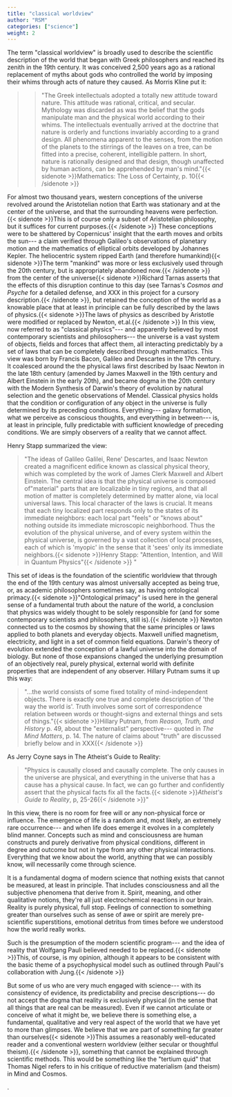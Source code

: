 ```yaml
---
title: "classical worldview"
author: "RSM"
categories: ["science"]
weight: 2
---
```



The term "classical worldview" is broadly used to describe the
scientific description of the world that began with Greek philosophers
and reached its zenith in the 19th century. It was conceived 2,500 years
ago as a rational replacement of myths about gods who controlled the
world by imposing their whims through acts of nature they caused. As
Morris Kline put it:

> > "The Greek intellectuals adopted a totally new attitude toward
> > nature. This attitude was rational, critical, and secular. Mythology
> > was discarded as was the belief that the gods manipulate man and the
> > physical world according to their whims. The intellectuals
> > eventually arrived at the doctrine that nature is orderly and
> > functions invariably according to a grand design. All phenomena
> > apparent to the senses, from the motion of the planets to the
> > stirrings of the leaves on a tree, can be fitted into a precise,
> > coherent, intelligible pattern. In short, nature is rationally
> > designed and that design, though unaffected by human actions, can be
> > apprehended by man's mind."{{< sidenote >}}Mathematics: The Loss of Certainty, p. 10{{< /sidenote >}}

For almost two thousand years, western conceptions of the universe
revolved around the Aristotelian notion that Earth was stationary and at
the center of the universe, and that the surrounding heavens were
perfection.{{< sidenote >}}This is of course only a subset of Aristotelian philosophy, but it suffices for current purposes.{{< /sidenote >}} These conceptions were to be shattered by Copernicus'
insight that the earth moves and orbits the sun--- a claim verified
through Galileo's observations of planetary motion and the mathematics
of elliptical orbits developed by Johannes Kepler. The heliocentric
system ripped Earth (and therefore humankind){{< sidenote >}}The term "mankind" was more or less exclusively used through the 20th century, but is appropriately abandoned now.{{< /sidenote >}} from the center of the
universe{{< sidenote >}}Richard Tarnas asserts that the effects of this disruption 
    continue to this day (see Tarnas's *Cosmos and Psyche* for a
    detailed defense, and XXX in this project for a cursory
    description.{{< /sidenote >}}, but retained the conception of the world as a knowable
place that at least in principle can be fully described by the laws of
physics.{{< sidenote >}}The laws of physics as described by Aristotle were modified or replaced by Newton, et.al.{{< /sidenote >}} In this view, now referred to as "classical physics"--- and
apparently believed by most contemporary scientists and philosophers---
the universe is a vast system of objects, fields and forces that affect
them, all interacting predictably by a set of laws that can be
completely described through mathematics. This view was born by Francis
Bacon, Galileo and Descartes in the 17th century. It coalesced around
the the physical laws first described by Isaac Newton in the late 18th
century (amended by James Maxwell in the 19th century and Albert
Einstein in the early 20th), and became dogma in the 20th century with
the Modern Synthesis of Darwin's theory of evolution by natural
selection and the genetic observations of Mendel. Classical physics
holds that the condition or configuration of any object in the universe
is fully determined by its preceding conditions. Everything--- galaxy
formation, what we perceive as conscious thoughts, and everything in
between--- is, at least in principle, fully predictable with sufficient
knowledge of preceding conditions. We are simply observers of a reality
that we cannot affect.

Henry Stapp summarized the view:

> "The ideas of Galileo Galilei, Rene' Descartes, and Isaac Newton
> created a magnificent edifice known as classical physical theory,
> which was completed by the work of James Clerk Maxwell and Albert
> Einstein. The central idea is that the physical universe is composed
> of"material" parts that are localizable in tiny regions, and that all
> motion of matter is completely determined by matter alone, via local
> universal laws. This local character of the laws is crucial. It means
> that each tiny localized part responds only to the states of its
> immediate neighbors: each local part "feels" or "knows about" nothing
> outside its immediate microscopic neighborhood. Thus the evolution of
> the physical universe, and of every system within the physical
> universe, is governed by a vast collection of local processes, each of
> which is 'myopic' in the sense that it 'sees' only its immediate
> neighbors.{{< sidenote >}}Henry Stapp: "Attention, Intention, and Will in Quantum Physics"{{< /sidenote >}} "

This set of ideas is the foundation of the scientific worldview that
through the end of the 19th century was almost universally accepted as
being true, or, as academic philosophers sometimes say, as having
ontological primacy.{{< sidenote >}}"Ontological primacy" is used here in the general sense of a  fundamental truth about the nature of the world, a conclusion that
    physics was widely thought to be solely responsible for (and for
    some contemporary scientists and philosophers, still is).{{< /sidenote >}} Newton connected us to the cosmos by showing
that the same principles or laws applied to both planets and everyday
objects. Maxwell unified magnetism, electricity, and light in a set of
common field equations. Darwin's theory of evolution extended the
conception of a lawful universe into the domain of biology. But none of
those expansions changed the underlying presumption of an objectively
real, purely physical, external world with definite properties that are
independent of any observer. Hillary Putnam sums it up this way:

> "...the world consists of some fixed totality of mind-independent
> objects. There is exactly one true and complete description of 'the
> way the world is'. Truth involves some sort of correspondence relation
> between words or thought-signs and external things and sets of
> things."{{< sidenote >}}Hillary Putnam, from *Reason, Truth, and History* p. 49, about the  "externalist" perspective--- quoted in *The Mind Matters*, p. 14.
    The nature of claims about "truth" are discussed briefly below and
    in XXX{{< /sidenote >}}

As Jerry Coyne says in The Atheist's Guide to Reality:

> "Physics is causally closed and causally complete. The only causes in
> the universe are physical, and everything in the universe that has a
> cause has a physical cause. In fact, we can go further and confidently
> assert that the physical facts fix all the facts.{{< sidenote >}}*Atheist's Guide to Reality*, p, 25-26{{< /sidenote >}}"

In this view, there is no room for free will or any non-physical force
or influence. The emergence of life is a random and, most likely, an
extremely rare occurrence--- and when life does emerge it evolves in a
completely blind manner. Concepts such as mind and consciousness are
human constructs and purely derivative from physical conditions,
different in degree and outcome but not in type from any other physical
interactions. Everything that we know about the world, anything that we
can possibly know, will necessarily come through science.

It is a fundamental dogma of modern science that nothing exists that
cannot be measured, at least in principle. That includes consciousness
and all the subjective phenomena that derive from it. Spirit, meaning,
and other qualitative notions, they're all just electrochemical
reactions in our brain. Reality is purely physical, full stop. Feelings
of connection to something greater than ourselves such as sense of awe
or spirit are merely pre-scientific superstitions, emotional detritus
from times before we understood how the world really works.

Such is the presumption of the modern scientific program--- and the idea
of reality that Wolfgang Pauli believed needed to be replaced.{{< sidenote >}}This, of course, is my opinion, although it appears to  be consistent with the basic theme of a psychophysical model such as
    outlined through Pauli's collaboration with Jung.{{< /sidenote >}}

But some of us who are very much engaged with science--- with its
consistency of evidence, its predictability and precise descriptions---
do not accept the dogma that reality is exclusively physical (in the
sense that all things that are real can be measured). Even if we cannot
articulate or conceive of what it might be, we believe there is
something else, a fundamental, qualitative and very real aspect of the
world that we have yet to more than glimpses. We believe that we are
part of something far greater than ourselves{{< sidenote >}}This assumes a reasonably well-educated reader and a conventional western worldview (either secular or thoughtful theism).{{< /sidenote >}}, something that cannot
be explained through scientific methods. This would be something like
the "tertium quid" that Thomas Nigel refers to in his critique of
reductive materialism (and theism) in Mind and Cosmos.


    

   


   


   

   .


   

    
